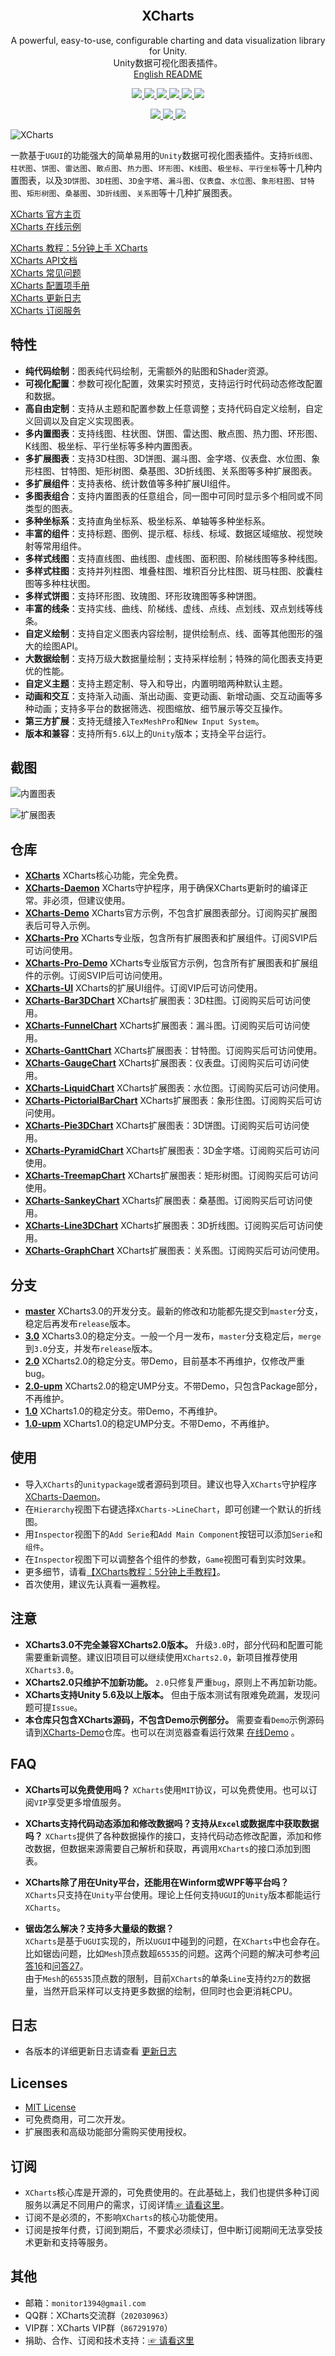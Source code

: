 <p align="center">
  <a href="">
    <img src="" alt="" width="" height=""></img>
  </a>
</p>
<h2 align="center">XCharts</h2>
<p align="center">
  A powerful, easy-to-use, configurable charting and data visualization library for Unity.
  <br/>
  Unity数据可视化图表插件。
  <br/>
  <a href="README-en.md">English README</a>
</p>
<p align="center">
  <a href="https://github.com/XCharts-Team/XCharts/blob/master/LICENSE">
    <img src="https://img.shields.io/github/license/XCharts-Team/XCharts"></img>
  </a>
  <a href="https://github.com/XCharts-Team/XCharts/releases">
    <img src="https://img.shields.io/github/v/release/XCharts-Team/XCharts?include_prereleases"></img>
  </a>
  <a href="https://github.com/XCharts-Team/XCharts">
    <img src="https://img.shields.io/github/repo-size/monitor1394/unity-ugui-xcharts"></img>
  </a>
  <a href="https://github.com/XCharts-Team/XCharts">
    <img src="https://img.shields.io/github/languages/code-size/monitor1394/unity-ugui-xcharts"></img>
  </a>
  <a href="https://xcharts-team.github.io/docs/tutorial01">
    <img src="https://img.shields.io/badge/Unity-5.6+-green"></img>
  </a>
  <a href="https://xcharts-team.github.io/docs/tutorial01">
    <img src="https://img.shields.io/badge/TextMeshPro-YES-green"></img>
  </a>
</p>
<p align="center">
  <a href="https://github.com/XCharts-Team/XCharts/stargazers">
    <img src="https://img.shields.io/github/stars/XCharts-Team/XCharts?style=social"></img>
  </a>
  <a href="https://github.com/XCharts-Team/XCharts/forks">
    <img src="https://img.shields.io/github/forks/XCharts-Team/XCharts?style=social"></img>
  </a>
  <a href="https://github.com/XCharts-Team/XCharts/issues">
    <img src="https://img.shields.io/github/issues-closed/XCharts-Team/XCharts?color=green&label=%20%20%20%20issues&logoColor=green&style=social"></img>
  </a>
</p>

![XCharts](Documentation~/zh/img/xcharts.png)

一款基于`UGUI`的功能强大的简单易用的`Unity`数据可视化图表插件。支持`折线图`、`柱状图`、`饼图`、`雷达图`、`散点图`、`热力图`、`环形图`、`K线图`、`极坐标`、`平行坐标`等十几种内置图表，以及`3D饼图`、`3D柱图`、`3D金字塔`、`漏斗图`、`仪表盘`、`水位图`、`象形柱图`、`甘特图`、`矩形树图`、`桑基图`、`3D折线图`、`关系图`等十几种扩展图表。

[XCharts 官方主页](https://xcharts-team.github.io)  
[XCharts 在线示例](https://xcharts-team.github.io/examples)  

[XCharts 教程：5分钟上手 XCharts](Documentation~/zh/tutorial01.md)  
[XCharts API文档](Documentation~/zh/api.md)  
[XCharts 常见问题](Documentation~/zh/faq.md)  
[XCharts 配置项手册](Documentation~/zh/configuration.md)  
[XCharts 更新日志](Documentation~/zh/changelog.md)  
[XCharts 订阅服务](Documentation~/zh/support.md)  

## 特性

- __纯代码绘制__：图表纯代码绘制，无需额外的贴图和Shader资源。
- __可视化配置__：参数可视化配置，效果实时预览，支持运行时代码动态修改配置和数据。
- __高自由定制__：支持从主题和配置参数上任意调整；支持代码自定义绘制，自定义回调以及自定义实现图表。
- __多内置图表__：支持线图、柱状图、饼图、雷达图、散点图、热力图、环形图、K线图、极坐标、平行坐标等多种内置图表。
- __多扩展图表__：支持3D柱图、3D饼图、漏斗图、金字塔、仪表盘、水位图、象形柱图、甘特图、矩形树图、桑基图、3D折线图、关系图等多种扩展图表。
- __多扩展组件__：支持表格、统计数值等多种扩展UI组件。
- __多图表组合__：支持内置图表的任意组合，同一图中可同时显示多个相同或不同类型的图表。
- __多种坐标系__：支持直角坐标系、极坐标系、单轴等多种坐标系。
- __丰富的组件__：支持标题、图例、提示框、标线、标域、数据区域缩放、视觉映射等常用组件。
- __多样式线图__：支持直线图、曲线图、虚线图、面积图、阶梯线图等多种线图。
- __多样式柱图__：支持并列柱图、堆叠柱图、堆积百分比柱图、斑马柱图、胶囊柱图等多种柱状图。
- __多样式饼图__：支持环形图、玫瑰图、环形玫瑰图等多种饼图。
- __丰富的线条__：支持实线、曲线、阶梯线、虚线、点线、点划线、双点划线等线条。
- __自定义绘制__：支持自定义图表内容绘制，提供绘制点、线、面等其他图形的强大的绘图API。
- __大数据绘制__：支持万级大数据量绘制；支持采样绘制；特殊的简化图表支持更优的性能。
- __自定义主题__：支持主题定制、导入和导出，内置明暗两种默认主题。
- __动画和交互__：支持渐入动画、渐出动画、变更动画、新增动画、交互动画等多种动画；支持多平台的数据筛选、视图缩放、细节展示等交互操作。
- __第三方扩展__：支持无缝接入`TexMeshPro`和`New Input System`。
- __版本和兼容__：支持所有`5.6`以上的`Unity`版本；支持全平台运行。

## 截图

![内置图表](Documentation~/zh/img/readme_buildinchart.png)

![扩展图表](Documentation~/zh/img/readme_extendchart.png)

## 仓库

- __[XCharts](https://github.com/XCharts-Team/XCharts)__ XCharts核心功能，完全免费。
- __[XCharts-Daemon](https://github.com/XCharts-Team/XCharts-Daemon)__ XCharts守护程序，用于确保XCharts更新时的编译正常。非必须，但建议使用。
- __[XCharts-Demo](https://github.com/XCharts-Team/XCharts-Demo)__ XCharts官方示例，不包含扩展图表部分。订阅购买扩展图表后可导入示例。
- __[XCharts-Pro](https://github.com/XCharts-Team/XCharts-Pro)__ XCharts专业版，包含所有扩展图表和扩展组件。订阅SVIP后可访问使用。
- __[XCharts-Pro-Demo](https://github.com/XCharts-Team/XCharts-Pro-Demo)__ XCharts专业版官方示例，包含所有扩展图表和扩展组件的示例。订阅SVIP后可访问使用。
- __[XCharts-UI](https://github.com/XCharts-Team/XCharts-UI)__ XCharts的扩展UI组件。订阅VIP后可访问使用。
- __[XCharts-Bar3DChart](https://github.com/XCharts-Team/XCharts-Bar3DChart)__ XCharts扩展图表：3D柱图。订阅购买后可访问使用。
- __[XCharts-FunnelChart](https://github.com/XCharts-Team/XCharts-FunnelChart)__ XCharts扩展图表：漏斗图。订阅购买后可访问使用。
- __[XCharts-GanttChart](https://github.com/XCharts-Team/XCharts-GanttChart)__ XCharts扩展图表：甘特图。订阅购买后可访问使用。
- __[XCharts-GaugeChart](https://github.com/XCharts-Team/XCharts-GaugeChart)__ XCharts扩展图表：仪表盘。订阅购买后可访问使用。
- __[XCharts-LiquidChart](https://github.com/XCharts-Team/XCharts-LiquidChart)__ XCharts扩展图表：水位图。订阅购买后可访问使用。
- __[XCharts-PictorialBarChart](https://github.com/XCharts-Team/XCharts-PictorialBarChart)__ XCharts扩展图表：象形住图。订阅购买后可访问使用。
- __[XCharts-Pie3DChart](https://github.com/XCharts-Team/XCharts-Pie3DChart)__ XCharts扩展图表：3D饼图。订阅购买后可访问使用。
- __[XCharts-PyramidChart](https://github.com/XCharts-Team/XCharts-PyramidChart)__ XCharts扩展图表：3D金字塔。订阅购买后可访问使用。
- __[XCharts-TreemapChart](https://github.com/XCharts-Team/XCharts-TreemapChart)__ XCharts扩展图表：矩形树图。订阅购买后可访问使用。
- __[XCharts-SankeyChart](https://github.com/XCharts-Team/XCharts-SankeyChart)__ XCharts扩展图表：桑基图。订阅购买后可访问使用。
- __[XCharts-Line3DChart](https://github.com/XCharts-Team/XCharts-Line3DChart)__ XCharts扩展图表：3D折线图。订阅购买后可访问使用。
- __[XCharts-GraphChart](https://github.com/XCharts-Team/XCharts-GraphChart)__ XCharts扩展图表：关系图。订阅购买后可访问使用。

## 分支

- __[master](https://github.com/XCharts-Team/XCharts/tree/master)__ XCharts3.0的开发分支。最新的修改和功能都先提交到`master`分支，稳定后再发布`release`版本。
- __[3.0](https://github.com/XCharts-Team/XCharts/tree/3.0)__ XCharts3.0的稳定分支。一般一个月一发布，`master`分支稳定后，`merge`到`3.0`分支，并发布`release`版本。
- __[2.0](https://github.com/XCharts-Team/XCharts/tree/2.0)__ XCharts2.0的稳定分支。带Demo，目前基本不再维护，仅修改严重bug。
- __[2.0-upm](https://github.com/XCharts-Team/XCharts/tree/2.0-upm)__ XCharts2.0的稳定UMP分支。不带Demo，只包含Package部分，不再维护。
- __[1.0](https://github.com/XCharts-Team/XCharts/tree/1.0)__ XCharts1.0的稳定分支。带Demo，不再维护。
- __[1.0-upm](https://github.com/XCharts-Team/XCharts/tree/1.0-upm)__ XCharts1.0的稳定UMP分支。不带Demo，不再维护。

## 使用

- 导入`XCharts`的`unitypackage`或者源码到项目。建议也导入`XCharts`守护程序 [XCharts-Daemon](https://github.com/XCharts-Team/XCharts-Daemon)。
- 在`Hierarchy`视图下右键选择`XCharts->LineChart`，即可创建一个默认的折线图。
- 用`Inspector`视图下的`Add Serie`和`Add Main Component`按钮可以添加`Serie`和`组件`。
- 在`Inspector`视图下可以调整各个组件的参数，`Game`视图可看到实时效果。
- 更多细节，请看[【XCharts教程：5分钟上手教程】](Documentation~/zh/tutorial01.md)。
- 首次使用，建议先认真看一遍教程。

## 注意

- __XCharts3.0不完全兼容XCharts2.0版本。__ 升级`3.0`时，部分代码和配置可能需要重新调整。建议旧项目可以继续使用`XCharts2.0`，新项目推荐使用`XCharts3.0`。
- __XCharts2.0只维护不加新功能。__ `2.0`只修复严重`bug`，原则上不再加新功能。
- __XCharts支持Unity 5.6及以上版本。__ 但由于版本测试有限难免疏漏，发现问题可提`Issue`。
- __本仓库只包含XCharts源码，不包含Demo示例部分。__ 需要查看`Demo`示例源码请到[XCharts-Demo](https://github.com/XCharts-Team/XCharts-Demo)仓库。也可以在浏览器查看运行效果 [在线Demo](https://xcharts-team.github.io/examples/) 。

## FAQ

- __XCharts可以免费使用吗？__ 
`XCharts`使用`MIT`协议，可以免费使用。也可以订阅`VIP`享受更多增值服务。

- __XCharts支持代码动态添加和修改数据吗？支持从`Excel`或数据库中获取数据吗？__ 
`XCharts`提供了各种数据操作的接口，支持代码动态修改配置，添加和修改数据，但数据来源需要自己解析和获取，再调用`XCharts`的接口添加到图表。

- __XCharts除了用在Unity平台，还能用在Winform或WPF等平台吗？__  
`XCharts`只支持在`Unity`平台使用。理论上任何支持`UGUI`的`Unity`版本都能运行`XCharts`。

- __锯齿怎么解决？支持多大量级的数据？__  
`XCharts`是基于`UGUI`实现的，所以`UGUI`中碰到的问题，在`XCharts`中也会存在。比如锯齿问题，比如`Mesh`顶点数超`65535`的问题。这两个问题的解决可参考[问答16](Documentation~/zh/faq.md)和[问答27](Documentation~/zh/faq.md)。  
由于`Mesh`的`65535`顶点数的限制，目前`XCharts`的单条`Line`支持约`2万`的数据量，当然开启采样可以支持更多数据的绘制，但同时也会更消耗CPU。

## 日志

- 各版本的详细更新日志请查看 [更新日志](Documentation~/zh/changelog.md)  

## Licenses

- [MIT License](https://github.com/XCharts-Team/XCharts/blob/master/LICENSE.md)
- 可免费商用，可二次开发。
- 扩展图表和高级功能部分需购买使用授权。

## 订阅

- `XCharts`核心库是开源的，可免费使用的。在此基础上，我们也提供多种订阅服务以满足不同用户的需求，订阅详情[☞ 请看这里](Documentation~/zh/support.md)。
- 订阅不是必须的，不影响`XCharts`的核心功能使用。
- 订阅是按年付费，订阅到期后，不要求必须续订，但中断订阅期间无法享受技术更新和支持等服务。

## 其他

- 邮箱：`monitor1394@gmail.com`  
- QQ群：XCharts交流群（`202030963`）  
- VIP群：XCharts VIP群（`867291970`）  
- 捐助、合作、订阅和技术支持：[☞ 请看这里](Documentation~/zh/support.md)
